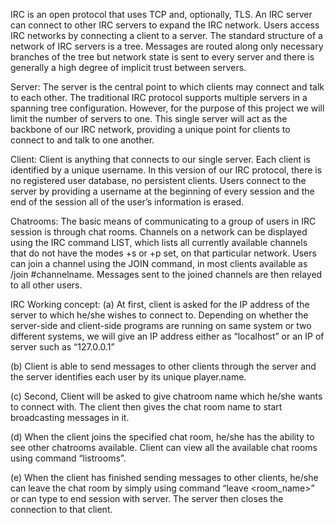 IRC is an open protocol that uses TCP and, optionally, TLS. An IRC server can connect to other IRC servers to expand the IRC network. Users access IRC networks by connecting a client to a server. The standard structure of a network of IRC servers is a tree. Messages are routed along only necessary branches of the tree but network state is sent to every server and there is generally a high degree of implicit trust between servers.

Server:
The server is the central point to which clients may connect and talk to each other. The traditional IRC protocol supports multiple servers in a spanning tree configuration. However, for the purpose of this project we will limit the number of servers to one. This single server will act as the backbone of our IRC network, providing a unique point for clients to connect to and talk to one another.

Client:
Client is anything that connects to our single server. Each client is identified by a unique username.
In this version of our IRC protocol, there is no registered user database, no persistent clients. Users connect to the server by providing a username at the beginning of every session and the end of the session all of the user’s information is erased. 

Chatrooms:
The basic means of communicating to a group of users in IRC session is through chat rooms. Channels on a network can be displayed using the IRC command LIST, which lists all currently available channels that do not have the modes +s or +p set, on that particular network. Users can join a channel using the JOIN command, in most clients available as /join #channelname. Messages sent to the joined channels are then relayed to all other users. 

IRC Working concept:
(a) At first, client is asked for the IP address of the server to which he/she wishes to connect to. Depending on whether the server-side and client-side programs are running on same system or two different systems, we will give an IP address either as “localhost” or an IP of server such as “127.0.0.1”

(b) Client is able to send messages to other clients through the server and the server identifies each user by its unique player.name.  

(c) Second, Client will be asked to give chatroom name which he/she wants to connect with. The client then gives the chat room name to start broadcasting messages in it.

(d) When the client joins the specified chat room, he/she has the ability to see other chatrooms available. Client can view all the available chat rooms using command “listrooms”.

(e) When the client has finished sending messages to other clients, he/she can leave the chat room by simply using command “leave <room_name>” or can type <quit> to end session with server. The server then closes the connection to that client.

